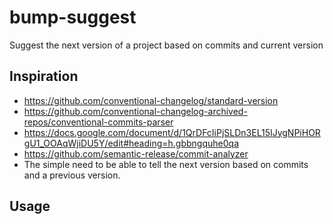 # bump-suggest

Suggest the next version of a project based on commits and current version

## Inspiration

 - https://github.com/conventional-changelog/standard-version
 - https://github.com/conventional-changelog-archived-repos/conventional-commits-parser
 - https://docs.google.com/document/d/1QrDFcIiPjSLDn3EL15IJygNPiHORgU1_OOAqWjiDU5Y/edit#heading=h.gbbngquhe0qa
 - https://github.com/semantic-release/commit-analyzer
 - The simple need to be able to tell the next version based on commits and a previous version.



## Usage

```

```